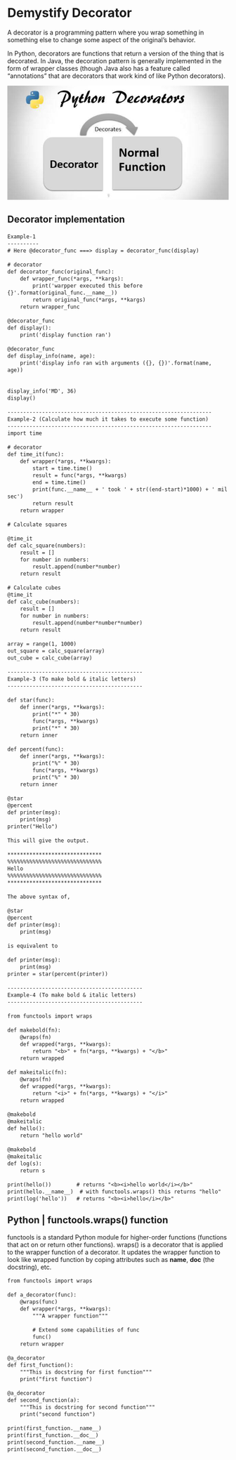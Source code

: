 # Demystify Decorator

A decorator is a programming pattern where you wrap something in something else to change some aspect of the original’s behavior.

In Python, decorators are functions that return a version of the thing that is decorated. In Java, the decoration pattern is generally implemented in the form of wrapper classes (though Java also has a feature called “annotations” that are decorators that work kind of like Python decorators).

![decorator-in-Python](images/decorator-in-Python.png)

## Decorator implementation

```
Example-1
----------
# Here @decorator_func ===> display = decorator_func(display)

# decorator
def decorator_func(original_func):
    def wrapper_func(*args, **kargs):
        print('warpper executed this before {}'.format(original_func.__name__))
        return original_func(*args, **kargs)
    return wrapper_func

@decorator_func
def display():
    print('display function ran')

@decorator_func
def display_info(name, age):
    print('display info ran with arguments ({}, {})'.format(name, age))


display_info('MD', 36)
display()

-----------------------------------------------------------------
Example-2 (Calculate how much it takes to execute some function)
-----------------------------------------------------------------
import time

# decorator
def time_it(func):
    def wrapper(*args, **kwargs):
        start = time.time()
        result = func(*args, **kwargs)
        end = time.time()
        print(func.__name__ + ' took ' + str((end-start)*1000) + ' mil sec')
        return result
    return wrapper

# Calculate squares

@time_it
def calc_square(numbers):
    result = []
    for number in numbers:
        result.append(number*number)
    return result

# Calculate cubes
@time_it
def calc_cube(numbers):
    result = []
    for number in numbers:
        result.append(number*number*number)
    return result

array = range(1, 1000)
out_square = calc_square(array)
out_cube = calc_cube(array)

-------------------------------------------
Example-3 (To make bold & italic letters)
-------------------------------------------

def star(func):
    def inner(*args, **kwargs):
        print("*" * 30)
        func(*args, **kwargs)
        print("*" * 30)
    return inner

def percent(func):
    def inner(*args, **kwargs):
        print("%" * 30)
        func(*args, **kwargs)
        print("%" * 30)
    return inner

@star
@percent
def printer(msg):
    print(msg)
printer("Hello")

This will give the output.

******************************
%%%%%%%%%%%%%%%%%%%%%%%%%%%%%%
Hello
%%%%%%%%%%%%%%%%%%%%%%%%%%%%%%
******************************

The above syntax of,

@star
@percent
def printer(msg):
    print(msg)

is equivalent to

def printer(msg):
    print(msg)
printer = star(percent(printer))

-------------------------------------------
Example-4 (To make bold & italic letters)
-------------------------------------------

from functools import wraps

def makebold(fn):
    @wraps(fn)
    def wrapped(*args, **kwargs):
        return "<b>" + fn(*args, **kwargs) + "</b>"
    return wrapped

def makeitalic(fn):
    @wraps(fn)
    def wrapped(*args, **kwargs):
        return "<i>" + fn(*args, **kwargs) + "</i>"
    return wrapped

@makebold
@makeitalic
def hello():
    return "hello world"

@makebold
@makeitalic
def log(s):
    return s

print(hello())        # returns "<b><i>hello world</i></b>"
print(hello.__name__)  # with functools.wraps() this returns "hello"
print(log('hello'))   # returns "<b><i>hello</i></b>"

```

## Python | functools.wraps() function

functools is a standard Python module for higher-order functions (functions that act on or return other functions). wraps() is a decorator that is applied to the wrapper function of a decorator. It updates the wrapper function to look like wrapped function by coping attributes such as __name__, __doc__ (the docstring), etc.

```
from functools import wraps 

def a_decorator(func): 
	@wraps(func) 
	def wrapper(*args, **kwargs): 
		"""A wrapper function"""

		# Extend some capabilities of func 
		func() 
	return wrapper 

@a_decorator
def first_function(): 
	"""This is docstring for first function"""
	print("first function") 

@a_decorator
def second_function(a): 
	"""This is docstring for second function"""
	print("second function") 

print(first_function.__name__) 
print(first_function.__doc__) 
print(second_function.__name__) 
print(second_function.__doc__) 

```